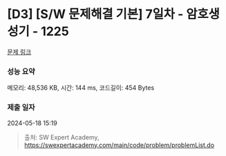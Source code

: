 # [D3] [S/W 문제해결 기본] 7일차 - 암호생성기 - 1225 

[문제 링크](https://swexpertacademy.com/main/code/problem/problemDetail.do?contestProbId=AV14uWl6AF0CFAYD) 

### 성능 요약

메모리: 48,536 KB, 시간: 144 ms, 코드길이: 454 Bytes

### 제출 일자

2024-05-18 15:19



> 출처: SW Expert Academy, https://swexpertacademy.com/main/code/problem/problemList.do